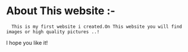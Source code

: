 # About This website :-
      This is my first website i created.On This website you will find images or high quality pictures ..!
   I hope you like it! 
     
